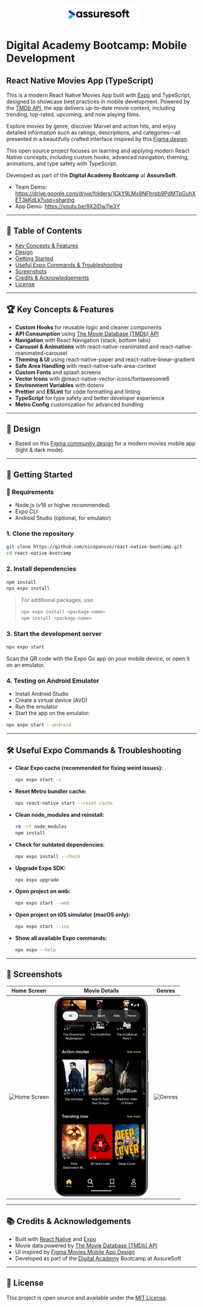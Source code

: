 <p align="center">
  <img src="assets/assuresoft-logo.png" alt="AssureSoft Logo" width="200"/>
</p>

# Digital Academy Bootcamp: Mobile Development

## React Native Movies App (TypeScript)

This is a modern React Native Movies App built with [Expo](https://expo.dev/) and TypeScript, designed to showcase best practices in mobile development. Powered by the [TMDb API](https://developer.themoviedb.org/reference/intro/getting-started), the app delivers up-to-date movie content, including trending, top-rated, upcoming, and now playing films.

Explore movies by genre, discover Marvel and action hits, and enjoy detailed information such as ratings, descriptions, and categories—all presented in a beautifully crafted interface inspired by this [Figma design](https://www.figma.com/community/file/1126286295256197533/movies-mobile-app-home-light-dark).

This open source project focuses on learning and applying modern React Native concepts, including custom hooks, advanced navigation, theming, animations, and type safety with TypeScript.

Developed as part of the **Digital Academy Bootcamp** at **AssureSoft**.

- Team Demo: https://drive.google.com/drive/folders/1CkY9LMx8NFhrpb9PdMTpGuhXET3kKdLk?usp=sharing
- App Demo: https://youtu.be/9X2jDw7je3Y

---

## 📑 Table of Contents

- [Key Concepts & Features](#-key-concepts--features)
- [Design](#-design)
- [Getting Started](#-getting-started)
- [Useful Expo Commands & Troubleshooting](#-useful-expo-commands--troubleshooting)
- [Screenshots](#-screenshots)
- [Credits & Acknowledgements](#-credits--acknowledgements)
- [License](#-license)

---

## 🏆 Key Concepts & Features

- **Custom Hooks** for reusable logic and cleaner components
- **API Consumption** using [The Movie Database (TMDb) API](https://developer.themoviedb.org/reference/intro/getting-started)
- **Navigation** with React Navigation (stack, bottom tabs)
- **Carousel & Animations** with react-native-reanimated and react-native-reanimated-carousel
- **Theming & UI** using react-native-paper and react-native-linear-gradient
- **Safe Area Handling** with react-native-safe-area-context
- **Custom Fonts** and splash screens
- **Vector Icons** with @react-native-vector-icons/fontawesome6
- **Environment Variables** with dotenv
- **Prettier** and **ESLint** for code formatting and linting
- **TypeScript** for type safety and better developer experience
- **Metro Config** customization for advanced bundling

---

## 🎨 Design

- Based on this [Figma community design](https://www.figma.com/community/file/1126286295256197533/movies-mobile-app-home-light-dark) for a modern movies mobile app (light & dark mode).

---

## 🚀 Getting Started

### 📱 Requirements

- Node.js (v18 or higher recommended)
- Expo CLI
- Android Studio (optional, for emulator)

### 1. Clone the repository

```bash
git clone https://github.com/nicopanozo/react-native-bootcamp.git
cd react-native-bootcamp
```

### 2. Install dependencies

```bash
npm install
npx expo install
```

> For additional packages, use:
>
> ```bash
> npx expo install <package-name>
> npm install <package-name>
> ```

### 3. Start the development server

```bash
npx expo start
```

Scan the QR code with the Expo Go app on your mobile device, or open it on an emulator.

### 4. Testing on Android Emulator

- Install Android Studio
- Create a virtual device (AVD)
- Run the emulator
- Start the app on the emulator:

```bash
npx expo start --android
```

---

## 🛠️ Useful Expo Commands & Troubleshooting

- **Clear Expo cache (recommended for fixing weird issues):**
  ```bash
  npx expo start -c
  ```
- **Reset Metro bundler cache:**
  ```bash
  npx react-native start --reset-cache
  ```
- **Clean node_modules and reinstall:**
  ```bash
  rm -rf node_modules
  npm install
  ```
- **Check for outdated dependencies:**
  ```bash
  npx expo install --check
  ```
- **Upgrade Expo SDK:**
  ```bash
  npx expo upgrade
  ```
- **Open project on web:**
  ```bash
  npx expo start --web
  ```
- **Open project on iOS simulator (macOS only):**
  ```bash
  npx expo start --ios
  ```
- **Show all available Expo commands:**
  ```bash
  npx expo --help
  ```

---

## 📸 Screenshots

|                          Home Screen                          |                          Movie Details                          |                          Genres                          |
| :-----------------------------------------------------------: | :-------------------------------------------------------------: | :------------------------------------------------------: |
| <img src="assets/screen1.png" alt="Home Screen" width="250"/> | <img src="assets/screen2.png" alt="Movie Details" width="250"/> | <img src="assets/screen3.png" alt="Genres" width="250"/> |

---

## 📚 Credits & Acknowledgements

- Built with [React Native](https://reactnative.dev/) and [Expo](https://expo.dev/)
- Movie data powered by [The Movie Database (TMDb) API](https://developer.themoviedb.org/reference/intro/getting-started)
- UI inspired by [Figma Movies Mobile App Design](https://www.figma.com/community/file/1126286295256197533/movies-mobile-app-home-light-dark)
- Developed as part of the [Digital Academy](https://assuresoft.com/) Bootcamp at AssureSoft

---

## 📖 License

This project is open source and available under the [MIT License](LICENSE).
